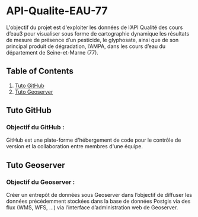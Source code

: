 # API-Qualite-EAU-77
L'objectif du projet est d'exploiter les données de l’API Qualité des cours d’eau3 pour 
visualiser sous forme de cartographie dynamique les résultats de mesure de présence d’un pesticide, le glyphosate, 
ainsi que de son principal produit de dégradation, l’AMPA, dans les cours d’eau du département de Seine-et-Marne (77).

## Table of Contents
1. [Tuto GitHub](#tuto-github)
2. [Tuto Geoserver](#tuto-geoserver)

## Tuto GitHub
### Objectif du GitHub :
GitHub est une plate-forme d'hébergement de code pour le contrôle de version et la collaboration entre membres d'une équipe.


## Tuto Geoserver
### Objectif du Geoserver :
Créer un entrepôt de données sous Geoserver dans l’objectif de diffuser les données précédemment 
stockées dans la base de données Postgis via des flux (WMS, WFS, ...) via l’interface 
d’administration web de Geoserver.
